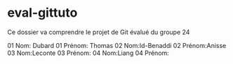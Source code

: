 # eval-gittuto
 Ce dossier va comprendre le projet de Git évalué du groupe 24

01 Nom: Dubard
01 Prénom: Thomas
02 Nom:Id-Benaddi
02 Prénom:Anisse
03 Nom:Leconte
03 Prénom:
04 Nom:Liang
04 Prénom:
